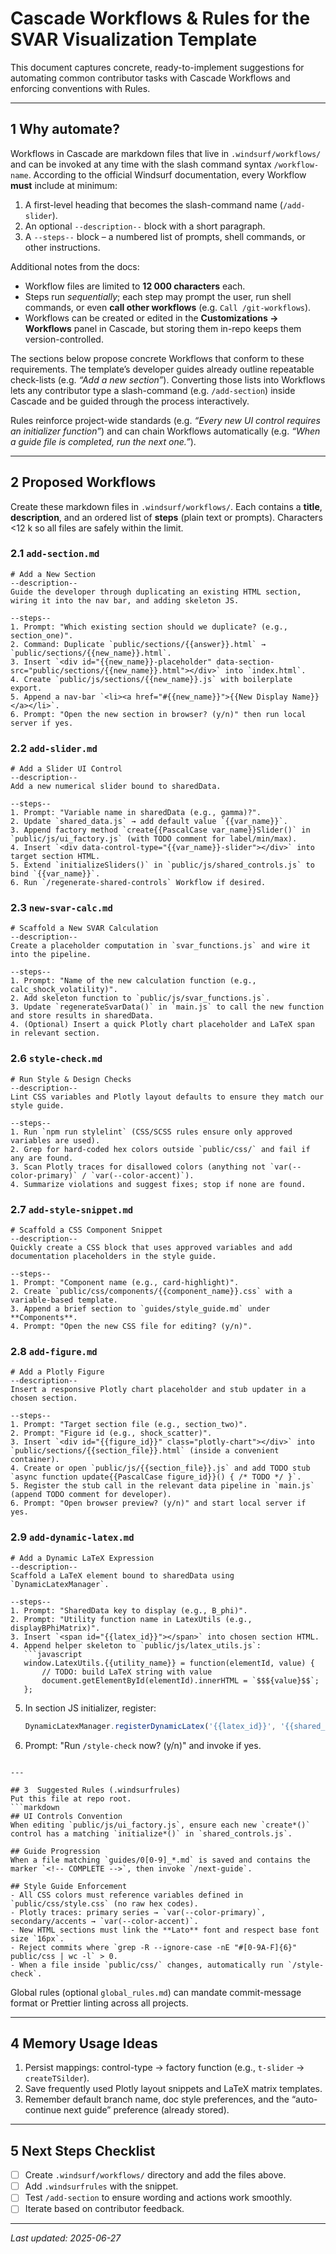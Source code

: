 # Cascade Workflows & Rules for the SVAR Visualization Template

This document captures concrete, ready-to-implement suggestions for automating common contributor tasks with Cascade Workflows and enforcing conventions with Rules.

---

## 1  Why automate?
Workflows in Cascade are markdown files that live in `.windsurf/workflows/` and can be invoked at any time with the slash command syntax `/workflow-name`.  According to the official Windsurf documentation, every Workflow **must** include at minimum:

1.  A first-level heading that becomes the slash-command name (`/add-slider`).
2.  An optional `--description--` block with a short paragraph.
3.  A `--steps--` block – a numbered list of prompts, shell commands, or other instructions.

Additional notes from the docs:
- Workflow files are limited to **12 000 characters** each.
- Steps run *sequentially*; each step may prompt the user, run shell commands, or even **call other workflows** (e.g. `Call /git-workflows`).
- Workflows can be created or edited in the **Customizations → Workflows** panel in Cascade, but storing them in-repo keeps them version-controlled.

The sections below propose concrete Workflows that conform to these requirements.
The template’s developer guides already outline repeatable check-lists (e.g. *“Add a new section”*). Converting those lists into Workflows lets any contributor type a slash-command (e.g. `/add-section`) inside Cascade and be guided through the process interactively.

Rules reinforce project-wide standards (e.g. *“Every new UI control requires an initializer function”*) and can chain Workflows automatically (e.g. *“When a guide file is completed, run the next one.”*).

---

## 2  Proposed Workflows
Create these markdown files in `.windsurf/workflows/`.  Each contains a **title**, **description**, and an ordered list of **steps** (plain text or prompts).  Characters <12 k so all files are safely within the limit.

### 2.1  `add-section.md`
```
# Add a New Section                                   
--description--
Guide the developer through duplicating an existing HTML section, wiring it into the nav bar, and adding skeleton JS.

--steps--
1. Prompt: "Which existing section should we duplicate? (e.g., section_one)".
2. Command: Duplicate `public/sections/{{answer}}.html` → `public/sections/{{new_name}}.html`.
3. Insert `<div id="{{new_name}}-placeholder" data-section-src="public/sections/{{new_name}}.html"></div>` into `index.html`.
4. Create `public/js/sections/{{new_name}}.js` with boilerplate export.
5. Append a nav-bar `<li><a href="#{{new_name}}">{{New Display Name}}</a></li>`.
6. Prompt: "Open the new section in browser? (y/n)" then run local server if yes.
```

### 2.2  `add-slider.md`
```
# Add a Slider UI Control
--description--
Add a new numerical slider bound to sharedData.

--steps--
1. Prompt: "Variable name in sharedData (e.g., gamma)?".
2. Update `shared_data.js` → add default value `{{var_name}}`.
3. Append factory method `create{{PascalCase var_name}}Slider()` in `public/js/ui_factory.js` (with TODO comment for label/min/max).
4. Insert `<div data-control-type="{{var_name}}-slider"></div>` into target section HTML.
5. Extend `initializeSliders()` in `public/js/shared_controls.js` to bind `{{var_name}}`.
6. Run `/regenerate-shared-controls` Workflow if desired.
```

### 2.3  `new-svar-calc.md`
```
# Scaffold a New SVAR Calculation
--description--
Create a placeholder computation in `svar_functions.js` and wire it into the pipeline.

--steps--
1. Prompt: "Name of the new calculation function (e.g., calc_shock_volatility)".
2. Add skeleton function to `public/js/svar_functions.js`.
3. Update `regenerateSvarData()` in `main.js` to call the new function and store results in sharedData.
4. (Optional) Insert a quick Plotly chart placeholder and LaTeX span in relevant section.
```
 



### 2.6  `style-check.md`
```
# Run Style & Design Checks
--description--
Lint CSS variables and Plotly layout defaults to ensure they match our style guide.

--steps--
1. Run `npm run stylelint` (CSS/SCSS rules ensure only approved variables are used).
2. Grep for hard-coded hex colors outside `public/css/` and fail if any are found.
3. Scan Plotly traces for disallowed colors (anything not `var(--color-primary)` / `var(--color-accent)`).
4. Summarize violations and suggest fixes; stop if none are found.
```

### 2.7  `add-style-snippet.md`
```
# Scaffold a CSS Component Snippet
--description--
Quickly create a CSS block that uses approved variables and add documentation placeholders in the style guide.

--steps--
1. Prompt: "Component name (e.g., card-highlight)".
2. Create `public/css/components/{{component_name}}.css` with a variable-based template.
3. Append a brief section to `guides/style_guide.md` under **Components**.
4. Prompt: "Open the new CSS file for editing? (y/n)".
```

### 2.8  `add-figure.md`
```
# Add a Plotly Figure
--description--
Insert a responsive Plotly chart placeholder and stub updater in a chosen section.

--steps--
1. Prompt: "Target section file (e.g., section_two)".
2. Prompt: "Figure id (e.g., shock_scatter)".
3. Insert `<div id="{{figure_id}}" class="plotly-chart"></div>` into `public/sections/{{section_file}}.html` (inside a convenient container).
4. Create or open `public/js/{{section_file}}.js` and add TODO stub `async function update{{PascalCase figure_id}}() { /* TODO */ }`.
5. Register the stub call in the relevant data pipeline in `main.js` (append TODO comment for developer).
6. Prompt: "Open browser preview? (y/n)" and start local server if yes.
```

### 2.9  `add-dynamic-latex.md`
```
# Add a Dynamic LaTeX Expression
--description--
Scaffold a LaTeX element bound to sharedData using `DynamicLatexManager`.

--steps--
1. Prompt: "SharedData key to display (e.g., B_phi)".
2. Prompt: "Utility function name in LatexUtils (e.g., displayBPhiMatrix)".
3. Insert `<span id="{{latex_id}}"></span>` into chosen section HTML.
4. Append helper skeleton to `public/js/latex_utils.js`:
   ```javascript
   window.LatexUtils.{{utility_name}} = function(elementId, value) {
       // TODO: build LaTeX string with value
       document.getElementById(elementId).innerHTML = `$$${value}$$`;
   };
   ```
5. In section JS initializer, register:
   ```javascript
   DynamicLatexManager.registerDynamicLatex('{{latex_id}}', '{{shared_key}}', '{{utility_name}}');
   ```
6. Prompt: "Run `/style-check` now? (y/n)" and invoke if yes.
```

---

## 3  Suggested Rules (.windsurfrules)
Put this file at repo root.
```markdown
## UI Controls Convention
When editing `public/js/ui_factory.js`, ensure each new `create*()` control has a matching `initialize*()` in `shared_controls.js`.

## Guide Progression
When a file matching `guides/0[0-9]_*.md` is saved and contains the marker `<!-- COMPLETE -->`, then invoke `/next-guide`.

## Style Guide Enforcement
- All CSS colors must reference variables defined in `public/css/style.css` (no raw hex codes).
- Plotly traces: primary series → `var(--color-primary)`, secondary/accents → `var(--color-accent)`.
- New HTML sections must link the **Lato** font and respect base font size `16px`.
- Reject commits where `grep -R --ignore-case -nE "#[0-9A-F]{6}" public/css | wc -l` > 0.
- When a file inside `public/css/` changes, automatically run `/style-check`.
```

Global rules (optional `global_rules.md`) can mandate commit-message format or Prettier linting across all projects.

---

## 4  Memory Usage Ideas
1. Persist mappings: control-type → factory function (e.g., `t-slider` → `createTSilder`).
2. Save frequently used Plotly layout snippets and LaTeX matrix templates.
3. Remember default branch name, doc style preferences, and the “auto-continue next guide” preference (already stored).

---

## 5  Next Steps Checklist
- [ ] Create `.windsurf/workflows/` directory and add the files above.
- [ ] Add `.windsurfrules` with the snippet.
- [ ] Test `/add-section` to ensure wording and actions work smoothly.
- [ ] Iterate based on contributor feedback.

---

*Last updated: 2025-06-27*
